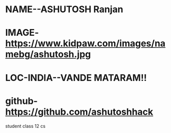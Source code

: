 NAME--ASHUTOSH Ranjan
================
IMAGE-https://www.kidpaw.com/images/namebg/ashutosh.jpg
================================
LOC-INDIA--VANDE MATARAM!!
========================================
github-https://github.com/ashutoshhack
================================
student class 12 cs
